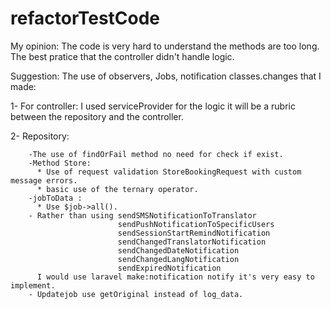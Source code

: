 # refactorTestCode
My opinion: The code is very hard to understand the methods are too long. 
            The best pratice that the controller didn't handle logic.

Suggestion: The use of observers, Jobs, notification classes.changes that I made: 

1- For controller: I used serviceProvider for the logic it will be a rubric between the repository and the controller.

2- Repository:

        -The use of findOrFail method no need for check if exist.
        -Method Store:
          * Use of request validation StoreBookingRequest with custom message errors.
          * basic use of the ternary operator.
        -jobToData :
          * Use $job->all().
        - Rather than using sendSMSNotificationToTranslator
                            sendPushNotificationToSpecificUsers
                            sendSessionStartRemindNotification
                            sendChangedTranslatorNotification
                            sendChangedDateNotification
                            sendChangedLangNotification
                            sendExpiredNotification
          I would use laravel make:notification notify it's very easy to implement.
        - Updatejob use getOriginal instead of log_data.
